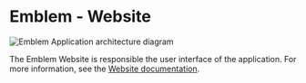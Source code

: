 # Emblem - Website

![Emblem Application architecture diagram](../docs/images/application.png)


The Emblem Website is responsible the user interface of the application.
For more information, see the [Website documentation](../docs/website.md).

